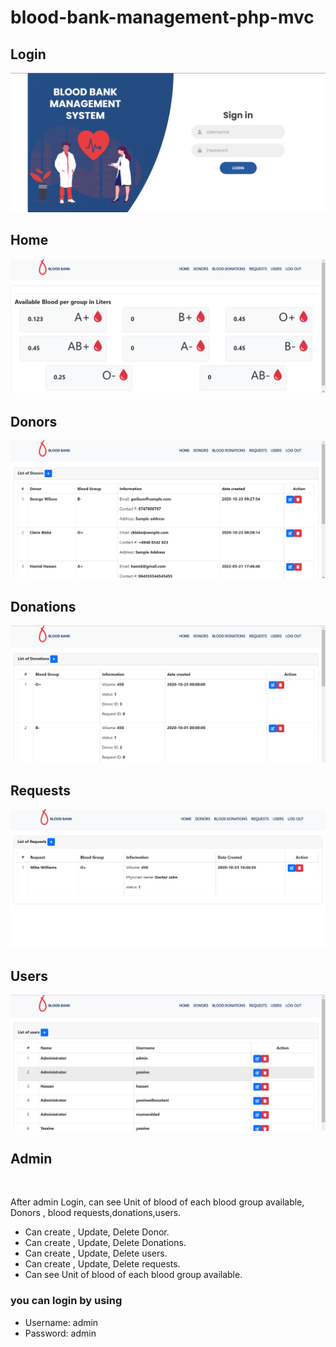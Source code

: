 <h1>blood-bank-management-php-mvc</h1>
<h2>Login</h2>
<img src="./images/login.png">
<h2>Home</h2>
<img src="./images/home.png">
<h2>Donors</h2>
<img src="./images/donors.png">
<h2>Donations</h2>
<img src="./images/donations.png">
<h2>Requests</h2>
<img src="./images/requests.png">
<h2>Users</h2>
<img src="./images/users.png">
<br>
<h2>Admin</h2>
<br>
<p>
After admin Login, can see Unit of blood of each blood group available,  Donors , blood requests,donations,users.
  <ul>
    <li>Can create , Update, Delete Donor.</li>
    <li>Can create , Update, Delete Donations.</li>
    <li>Can create , Update, Delete users.</li>
    <li>Can create , Update, Delete requests.</li>
    <li>Can see Unit of blood of each blood group available.</li>
    </ul>
 </p>
 <p>
  <h3>you can login by using</h3>
  <ul>
    <li>Username: admin </li>
    <li>Password: admin </li>
   </ul>

